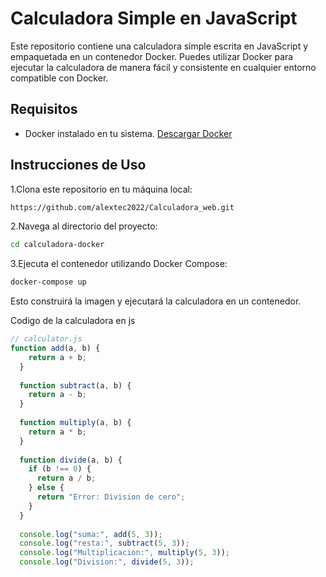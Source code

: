 # Calculadora Simple en JavaScript

Este repositorio contiene una calculadora simple escrita en JavaScript y empaquetada en un contenedor Docker. Puedes utilizar Docker para ejecutar la calculadora de manera fácil y consistente en cualquier entorno compatible con Docker.

## Requisitos

- Docker instalado en tu sistema. [Descargar Docker](https://www.docker.com/get-started)

## Instrucciones de Uso
1.Clona este repositorio en tu máquina local:
```bash
https://github.com/alextec2022/Calculadora_web.git
```
2.Navega al directorio del proyecto:
```bash
cd calculadora-docker
```
3.Ejecuta el contenedor utilizando Docker Compose:
```bash
docker-compose up
```
Esto construirá la imagen y ejecutará la calculadora en un contenedor.

Codigo de la calculadora en js
```js
// calculator.js
function add(a, b) {
    return a + b;
  }
  
  function subtract(a, b) {
    return a - b;
  }
  
  function multiply(a, b) {
    return a * b;
  }
  
  function divide(a, b) {
    if (b !== 0) {
      return a / b;
    } else {
      return "Error: Division de cero";
    }
  }
  
  console.log("suma:", add(5, 3));
  console.log("resta:", subtract(5, 3));
  console.log("Multiplicacion:", multiply(5, 3));
  console.log("Division:", divide(5, 3));
```
